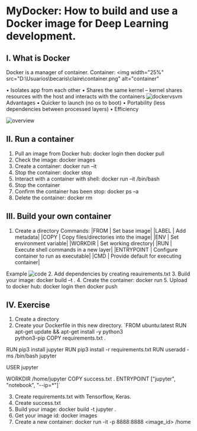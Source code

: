 # MyDocker: How to build and use a Docker image for Deep Learning development.

## I.	What is Docker
Docker is a manager of container.
Container:
<img width="25%" src="D:\Usuarios\becaris\claire\container.png" alt="container"</img>

•	Isolates app from each other
•	Shares the same kernel – kernel shares resources with the host and interacts with the containers
![dockervsvm](D:\Usuarios\becaris\claire\dockervsvm.png)
Advantages
•	Quicker to launch (no os to boot)
•	Portability (less dependencies between processed layers)
•	Efficiency

![overview](D:\Usuarios\becaris\claire\overview.png)
	
 
## II.	Run a container

1.	Pull an image from Docker hub: docker login then docker pull <image>
2.	Check the image: docker images
3.	Create a container: docker run –it <nom>
4.	Stop the container: docker stop <id container>
5.	Interact with a container with shell: docker run –it <nom container> /bin/bash
6.	Stop the container
7.	Confirm the container has been stop: docker ps –a
8.	Delete the container: docker rm <id container>


## III.	Build your own container
1.	Create a directory
Commands:
|FROM |	Set base image|
|LABEL	| Add metadata|
|COPY	| Copy files/directories into the image|
|ENV	| Set environment variable|
|WORKDIR |	Set working directory|
|RUN	| Execute shell commands in a new layer|
|ENTRYPOINT |	Configure container to run as executable|
|CMD	| Provide default for executing container|

Example 
![code](D:\Usuarios\becaris\claire\code.png)
2.	Add dependencies by creating reauirements.txt
3.	Build your image: docker build –t <nom> .
4.	Create the container: docker run <nom>
5.	Upload to docker hub: docker login then docker push <image>

## IV.	Exercise
1.	Create a directory
2.	Create your Dockerfile in this new directory.
`FROM ubuntu:latest
RUN apt-get update && apt-get install -y python3 \
    python3-pip
COPY requirements.txt .

RUN pip3 install jupyter
RUN pip3 install -r requirements.txt
RUN useradd -ms /bin/bash jupyter

USER jupyter

WORKDIR /home/jupyter
COPY success.txt .
ENTRYPOINT ["jupyter", "notebook", "--ip=*"]´

3.	Create requirements.txt with Tensorflow, Keras.
4.	Create success.txt
5.	Build your image: docker build -t jupyter .
6.	Get your image id: docker images
7.	Create a new container: docker run -it -p 8888:8888 <image_id> /home

